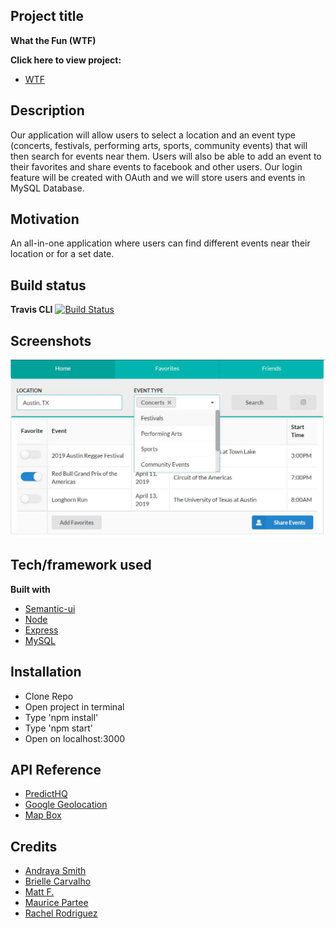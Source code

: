 ## Project title
<strong>What the Fun (WTF)</strong>

<b>Click here to view project:</b>
- [WTF](https://andrayayay.github.io/project2/)


## Description 
Our application will allow users to select a location and an event type (concerts, festivals, performing arts, sports, community events) that will then search for events near them. Users will also be able to add an event to their favorites and share events to facebook and other users. Our login feature will be created with OAuth and we will store users and events in MySQL Database.

## Motivation
An all-in-one application where users can find different events near their location or for a set date.

## Build status
<b>Travis CLI</b>
[![Build Status](https://travis-ci.org/akashnimare/foco.svg?branch=master)](https://travis-ci.com/andrayayay/project2)


<!-- ## Code style
If you're using any code style like xo, standard etc. That will help others while contributing to your project. Ex. -

[![js-standard-style](https://img.shields.io/badge/code%20style-standard-brightgreen.svg?style=flat)](https://github.com/feross/standard) -->
 
## Screenshots
![](img/Project2UI.png?raw=true)

## Tech/framework used
<b>Built with</b>
- [Semantic-ui](https://semantic-ui.com/)
- [Node](https://nodejs.org/en/)
- [Express](https://expressjs.com/)
- [MySQL](https://www.mysql.com/)


<!-- ## Features
What makes your project stand out? -->

<!-- ## Code Example
Show what the library does as concisely as possible, developers should be able to figure out **how** your project solves their problem by looking at the code example. Make sure the API you are showing off is obvious, and that your code is short and concise. -->

## Installation
- Clone Repo
- Open project in terminal
- Type 'npm install'
- Type 'npm start'
- Open on localhost:3000

## API Reference
- [PredictHQ](https://www.predicthq.com/)
- [Google Geolocation](https://developers.google.com/maps/documentation/geolocation/intro?utm_source=google&utm_medium=cpc&utm_campaign=FY18-Q2-global-demandgen-paidsearchonnetworkhouseads-cs-maps_contactsal_saf&utm_content=text-ad-none-none-DEV_c-CRE_315916117601-ADGP_Hybrid+%7C+AW+SEM+%7C+BKWS+~+Google+Maps+Geolocation+API-KWID_43700039136946123-aud-581578347266:kwd-300650646226-userloc_9028280&utm_term=KW_google%20geolocation%20api-ST_google+geolocation+api&gclid=CIqi--2jteECFbOPxQId7L0IQA)
- [Map Box](https://www.mapbox.com/)

<!-- ## Tests
Describe and show how to run the tests with code examples. -->

<!-- ## How to use?
If people like your project they’ll want to learn how they can use it. To do so include step by step guide to use your project. -->

## Credits
- [Andraya Smith](https://github.com/andrayayay)
- [Brielle Carvalho](https://github.com/BrielleCarvalho)
- [Matt F.](https://github.com/zomg830)
- [Maurice Partee](https://github.com/Mpartee123)
- [Rachel Rodriguez](https://github.com/Rachelrodz33)

<!-- ## License
A short snippet describing the license (MIT, Apache etc)

MIT © [Yourname]() -->
